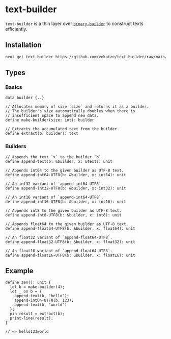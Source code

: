 # text-builder

`text-builder` is a thin layer over [`binary-builder`](https://github.com/vekatze/binary-builder) to construct texts efficiently.

## Installation

```sh
neut get text-builder https://github.com/vekatze/text-builder/raw/main/archive/0-1-15.tar.zst
```

## Types

### Basics

```neut
data builder {..}

// Allocates memory of size `size` and returns it as a builder.
// The builder's size automatically doubles when there is
// insufficient space to append new data.
define make-builder(size: int): builder

// Extracts the accumulated text from the builder.
define extract(b: builder): text
```

### Builders

```neut
// Appends the text `x` to the builder `b`.
define append-text(b: &builder, x: &text): unit

// Appends int64 to the given builder as UTF-8 text.
define append-int64-UTF8(b: &builder, x: int64): unit

// An int32 variant of `append-int64-UTF8`.
define append-int32-UTF8(b: &builder, x: int32): unit

// An int16 variant of `append-int64-UTF8`.
define append-int16-UTF8(b: &builder, x: int16): unit

// Appends int8 to the given builder as UTF-8 text.
define append-int8-UTF8(b: &builder, x: int8): unit

// Appends float64 to the given builder as UTF-8 text.
define append-float64-UTF8(b: &builder, x: float64): unit

// An float32 variant of `append-float64-UTF8`.
define append-float32-UTF8(b: &builder, x: float32): unit

// An float16 variant of `append-float64-UTF8`.
define append-float16-UTF8(b: &builder, x: float16): unit
```

## Example

```neut
define zen(): unit {
  let b = make-builder(4);
  let _ on b = {
    append-text(b, "hello");
    append-int64-UTF8(b, 123);
    append-text(b, "world")
  };
  pin result = extract(b);
  print-line(result);
}

// => hello123world
```
